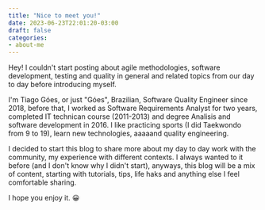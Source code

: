 ```yaml
---
title: "Nice to meet you!"
date: 2023-06-23T22:01:20-03:00
draft: false
categories:
- about-me
---
```


Hey!
I couldn't start posting about agile methodologies, software development, testing and quality in general and related topics from our day to day before introducing myself.

I'm Tiago Góes, or just "Góes", Brazilian, Software Quality Engineer since 2018, before that, I worked as Software Requirements Analyst for two years, completed IT technican course (2011-2013) and degree Analisis and software development in 2016. I like practicing sports (I did Taekwondo from 9 to 19), learn new technologies, aaaaand quality engineering.

I decided to start this blog to share more about my day to day work with the community, my experience with different contexts. I always wanted to it before (and I don't know why I didn't start), anyways, this blog will be a mix of content, starting with tutorials, tips, life haks and anything else I feel comfortable sharing.

I hope you enjoy it. 😀
